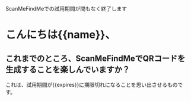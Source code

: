 ScanMeFindMeでの試用期間が間もなく終了します

<h1>こんにちは{{name}}、</h1>
<h2>これまでのところ、ScanMeFindMeでQRコードを生成することを楽しんでいますか？</h2>
<p>これは、試用期間が{{expires}}に期限切れになることを思い出させるものです。</p>